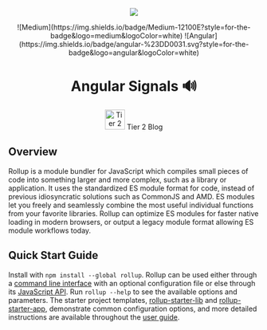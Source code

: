 <p align="center">
	<a href="https://en.wikipedia.org/wiki/Coeus"><img src="https://github.com/jrsmth/koios/assets/34093915/b8e8daee-13e6-45e0-a413-c1bd6c90a6bb"></a>
</p>

<p align="center">
  ![Medium](https://img.shields.io/badge/Medium-12100E?style=for-the-badge&logo=medium&logoColor=white)
  ![Angular](https://img.shields.io/badge/angular-%23DD0031.svg?style=for-the-badge&logo=angular&logoColor=white)
</p>

<h1 align="center">Angular Signals 🔊</h1>
<p align="center"><img src="./src/assets/tier2-logo.svg" width="40" alt="Tier 2 Logo"> Tier 2 Blog</p>

## Overview

Rollup is a module bundler for JavaScript which compiles small pieces of code into something larger and more complex, such as a library or application. It uses the standardized ES module format for code, instead of previous idiosyncratic solutions such as CommonJS and AMD. ES modules let you freely and seamlessly combine the most useful individual functions from your favorite libraries. Rollup can optimize ES modules for faster native loading in modern browsers, or output a legacy module format allowing ES module workflows today.

## Quick Start Guide

Install with `npm install --global rollup`. Rollup can be used either through a [command line interface](https://rollupjs.org/command-line-interface/) with an optional configuration file or else through its [JavaScript API](https://rollupjs.org/javascript-api/). Run `rollup --help` to see the available options and parameters. The starter project templates, [rollup-starter-lib](https://github.com/rollup/rollup-starter-lib) and [rollup-starter-app](https://github.com/rollup/rollup-starter-app), demonstrate common configuration options, and more detailed instructions are available throughout the [user guide](https://rollupjs.org/introduction/).
